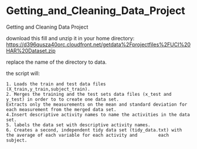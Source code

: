 Getting_and_Cleaning_Data_Project
=================================

Getting and Cleaning Data Project

download this fill and unzip it in your home directory:
https://d396qusza40orc.cloudfront.net/getdata%2Fprojectfiles%2FUCI%20HAR%20Dataset.zip 

replace the name of the directory to data.

the script will:

    1. Loads the train and test data files (X_train,y_train,subject_train).
    2. Merges the training and the test sets data files (x_test and y_test) in order to to create one data set.
    Extracts only the measurements on the mean and standard deviation for each measurement from the merged data set. 
    4.Insert descriptive activity names to name the activities in the data set.
    5. labels the data set with descriptive activity names. 
    6. Creates a second, independent tidy data set (tidy_data.txt) with the average of each variable for each activity and        each subject. 

